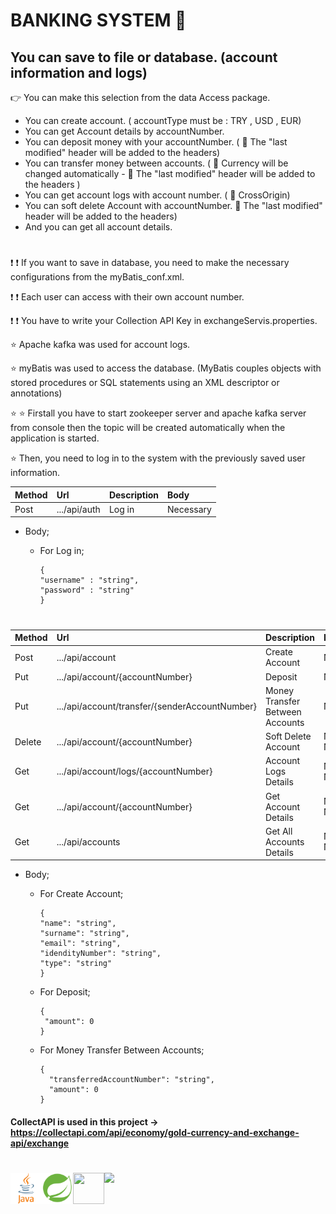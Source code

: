# BANKING SYSTEM :bank:

## You can save to file or database. (account information and logs)
:point_right: You can make this selection from the data Access  package.

- You can create account. ( accountType must be : TRY , USD , EUR)
- You can get Account details by accountNumber. 
- You can deposit money with your accountNumber. ( :star2: The "last modified" header will be added to the headers)
- You can transfer money between accounts. ( :star2: Currency will be changed automatically - :star2: The "last modified" header will be added to the headers )
- You can get account logs with account number. ( :star2: CrossOrigin)
- You can soft delete Account with accountNumber. :star2: The "last modified" header will be added to the headers)
- And you can get all account details.

# 


:exclamation: :exclamation: If you want to save in database, you need to make the necessary configurations from the myBatis_conf.xml.

:exclamation: :exclamation: Each user can access with their own account number.

:exclamation: :exclamation: You have to write your Collection API Key in exchangeServis.properties.

:star: Apache kafka was used for account logs.

:star: myBatis was used to access the database. (MyBatis couples objects with stored procedures or SQL statements using an XML descriptor or annotations)


:star: :star:  Firstall you have to start zookeeper server and apache kafka server from console then the topic will be created automatically when the application is started.

:star: Then, you need to log in to the system with the previously saved user information.


 **Method**        | **Url**                     | **Description**        | **Body** |
| ------------- |:-------------                  | :------------          | :------------| 
| Post          | .../api/auth                   |  Log in                | Necessary| 

- Body;

  - For Log in;
      ```
    {
    "username" : "string",
    "password" : "string"
    }
      ```

#


| **Method**        | **Url**                     | **Description**        | **Body** |
| ------------- |:-------------                          | :------------      | :------------| 
| Post          | .../api/account                               | Create Account| Necessary| 
| Put           | .../api/account/{accountNumber}               | Deposit | Necessary| 
| Put           | .../api/account/transfer/{senderAccountNumber}| Money Transfer Between Accounts| Necessary| 
| Delete        | .../api/account/{accountNumber}      | Soft Delete Account |Not Necessary| 
| Get           | .../api/account/logs/{accountNumber} | Account Logs Details|Not Necessary| 
| Get           | .../api/account/{accountNumber}      | Get Account Details |Not Necessary| 
| Get           | .../api/accounts                     | Get All Accounts Details| Not Necessary| 

- Body;

  - For Create Account;
      ```
    {
    "name": "string",
    "surname": "string",
    "email": "string",
    "idendityNumber": "string",
    "type": "string"
    }
      ```

  - For Deposit; 

    ```
    {
     "amount": 0
    }
    ```

  - For Money Transfer Between Accounts;
    ```   
    {
      "transferredAccountNumber": "string",
      "amount": 0
    }
    ```

#### CollectAPI is used in this project -> https://collectapi.com/api/economy/gold-currency-and-exchange-api/exchange

#

<img src="https://raw.githubusercontent.com/github/explore/5b3600551e122a3277c2c5368af2ad5725ffa9a1/topics/java/java.png" align="left" height="50" width="50" />
<img src= "https://raw.githubusercontent.com/github/explore/80688e429a7d4ef2fca1e82350fe8e3517d3494d/topics/spring-boot/spring-boot.png" align="left" height="50" width="50">
<img src="https://cdn.jsdelivr.net/npm/simple-icons@v7/icons/apachekafka.svg" align="left" height="50" width="50" />
<img src= "https://camo.githubusercontent.com/cf460363010bff63a7ba0f3773819739c8daddd25284e90eaab6e947a35deabe/687474703a2f2f6d7962617469732e6769746875622e696f2f696d616765732f6d7962617469732d6c6f676f2e706e67" height="50">

